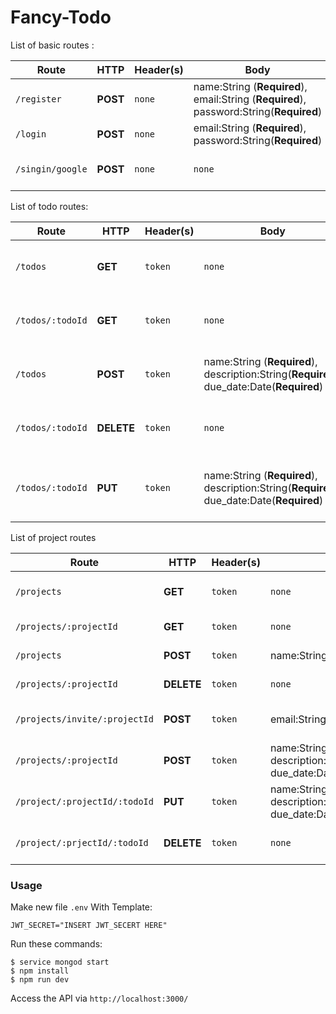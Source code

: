 # Fancy-Todo

List of basic routes :

| Route                |HTTP    |Header(s)| Body            |Description    |
| -------------------- | ------ | ------- | --------------- | ------------- |
|`/register`       |**POST**|`none`   |name:String (**Required**), email:String (**Required**), password:String(**Required**)|register user |
|`/login`       |**POST**|`none`   |email:String (**Required**), password:String(**Required**)|login User|
|`/singin/google`|**POST**|`none`   |`none`           |Singin User Using 3rd API|

List of todo routes:

|Route          |HTTP      |Header(s)|Body             |Description    |
| ------------- | -------- | ------- | --------------- | ------------- |
|`/todos`       |**GET**   |`token`  |`none`           |Get todo-list that user have (Authenticated User)|
|`/todos/:todoId`       |**GET**   |`token`  |`none`           |Get todo-list detail (Authenticated User)|
|`/todos`       |**POST**  |`token`  |name:String (**Required**), description:String(**Required**), due_date:Date(**Required**)|Create todo-list (Authenticated User)|
|`/todos/:todoId`   |**DELETE**|`token`  |`none`           |Delete todo-list (Authenticated User)|
|`/todos/:todoId`   |**PUT**   |`token`  |name:String (**Required**), description:String(**Required**), due_date:Date(**Required**)|Update todo-list with new info (Authenticated User)|

List of project routes

|Route          |HTTP      |Header(s)|Body             |Description    |
| ------------- | -------- | ------- | --------------- | ------------- |
|`/projects`|**GET**|`token`|`none`|Get projects-list that user have (Authenticated User)|
|`/projects/:projectId`|**GET**|`token`|`none`|Get project-list detail (Authenticated User)|
|`/projects`|**POST**|`token`|name:String (**Required**)|Create project (Authenticated User)|
|`/projects/:projectId`|**DELETE**|`token`|`none`|Delete project (Authenticated User)|
|`/projects/invite/:projectId`|**POST**|`token`|email:String (**Required**)|Invite new member to project (Authenticated User)|
|`/projects/:projectId`|**POST**|`token`|name:String (**Required**), description:String(**Required**), due_date:Date(**Required**)|Create todo-list nad push into project (Authenticated User)|
|`/project/:projectId/:todoId`|**PUT**|`token`|name:String (**Required**), description:String(**Required**), due_date:Date(**Required**)|Update todo-list in project(Authenticated User)|
|`/project/:prjectId/:todoId`|**DELETE**|`token`|`none`|Delete todo-list in project (Authenticated User)|

### Usage


Make new file `.env` With Template:

```
JWT_SECRET="INSERT JWT_SECERT HERE"
```

Run these commands:

 ```
 $ service mongod start
 $ npm install
 $ npm run dev
 ```


Access the API via `http://localhost:3000/`